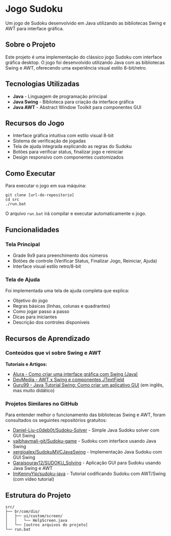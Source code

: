
<h1>Jogo Sudoku</h1>
<p>Um jogo de Sudoku desenvolvido em Java utilizando as bibliotecas Swing e AWT para interface gráfica.</p>

<h2>Sobre o Projeto</h2>
<p>Este projeto é uma implementação do clássico jogo Sudoku com interface gráfica desktop. O jogo foi desenvolvido utilizando Java com as bibliotecas Swing e AWT, oferecendo uma experiência visual estilo 8-bit/retro.</p>

<h2>Tecnologias Utilizadas</h2>
<ul>
    <li><strong>Java</strong> - Linguagem de programação principal</li>
    <li><strong>Java Swing</strong> - Biblioteca para criação da interface gráfica</li>
    <li><strong>Java AWT</strong> - Abstract Window Toolkit para componentes GUI</li>
</ul>

<h2>Recursos do Jogo</h2>
<ul>
    <li>Interface gráfica intuitiva com estilo visual 8-bit</li>
    <li>Sistema de verificação de jogadas</li>
    <li>Tela de ajuda integrada explicando as regras do Sudoku</li>
    <li>Botões para verificar status, finalizar jogo e reiniciar</li>
    <li>Design responsivo com componentes customizados</li>
</ul>

<h2>Como Executar</h2>
<p>Para executar o jogo em sua máquina:</p>
<pre><code>git clone [url-do-repositorio]
cd src
./run.bat
</code></pre>
<p>O arquivo <code>run.bat</code> irá compilar e executar automaticamente o jogo.</p>

<h2>Funcionalidades</h2>
<h3>Tela Principal</h3>
<ul>
    <li>Grade 9x9 para preenchimento dos números</li>
    <li>Botões de controle (Verificar Status, Finalizar Jogo, Reiniciar, Ajuda)</li>
    <li>Interface visual estilo retro/8-bit</li>
</ul>

<h3>Tela de Ajuda</h3>
<p>Foi implementada uma tela de ajuda completa que explica:</p>
<ul>
    <li>Objetivo do jogo</li>
    <li>Regras básicas (linhas, colunas e quadrantes)</li>
    <li>Como jogar passo a passo</li>
    <li>Dicas para iniciantes</li>
    <li>Descrição dos controles disponíveis</li>
</ul>

<h2>Recursos de Aprendizado</h2>

<h3>Conteúdos que vi sobre Swing e AWT</h3>
<strong>Tutoriais e Artigos:</strong>
<ul>
    <li><a href="https://www.alura.com.br/artigos/como-criar-uma-interface-grafica-com-swing-no-java" target="_blank" rel="noopener">Alura - Como criar uma interface gráfica com Swing (Java)</a></li>
    <li><a href="https://www.devmedia.com.br/introducao-a-awt-x-swing/25835" target="_blank" rel="noopener">DevMedia - AWT x Swing e componentes JTextField</a></li>
    <li><a href="https://www.guru99.com/java-swing-tutorial.html" target="_blank" rel="noopener">Guru99 - Java Tutorial Swing: Como criar um aplicativo GUI</a> (em inglês, mas muito didático)</li>
</ul>

<h3>Projetos Similares no GitHub</h3>
<p>Para entender melhor o funcionamento das bibliotecas Swing e AWT, foram consultados os seguintes repositórios gratuitos:</p>

<ul>
    <li><a href="https://github.com/Daniel-Liu-c0deb0t/Sudoku-Solver" target="_blank" rel="noopener">Daniel-Liu-c0deb0t/Sudoku-Solver</a> - Simple Java Sudoku solver com GUI Swing</li>
    <li><a href="https://github.com/vaibhavmali-git/Sudoku-game" target="_blank" rel="noopener">vaibhavmali-git/Sudoku-game</a> - Sudoku com interface usando Java Swing</li>
    <li><a href="https://github.com/xergioalex/SudokuMVCJavaSwing" target="_blank" rel="noopener">xergioalex/SudokuMVCJavaSwing</a> - Implementação Java Sudoku com GUI Swing</li>
    <li><a href="https://github.com/Garaisourav12/SUDOKU_Solving" target="_blank" rel="noopener">Garaisourav12/SUDOKU_Solving</a> - Aplicação GUI para Sudoku usando Java Swing e AWT</li>
    <li><a href="https://github.com/ImKennyYip/sudoku-java" target="_blank" rel="noopener">ImKennyYip/sudoku-java</a> - Tutorial codificando Sudoku com AWT/Swing (com vídeo tutorial)</li>
</ul>

<h2>Estrutura do Projeto</h2>
<pre><code>src/
├── br/com/dio/
│   ├── ui/custom/screen/
│   │   └── HelpScreen.java
│   └── [outros arquivos do projeto]
└── run.bat
</code></pre>


</body>
</html>
